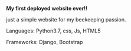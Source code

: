 **My first deployed website ever!!**

just a simple website for my beekeeping passion.

Languages: Python3.7, css, Js, HTML5

Frameworks: Django, Bootstrap
